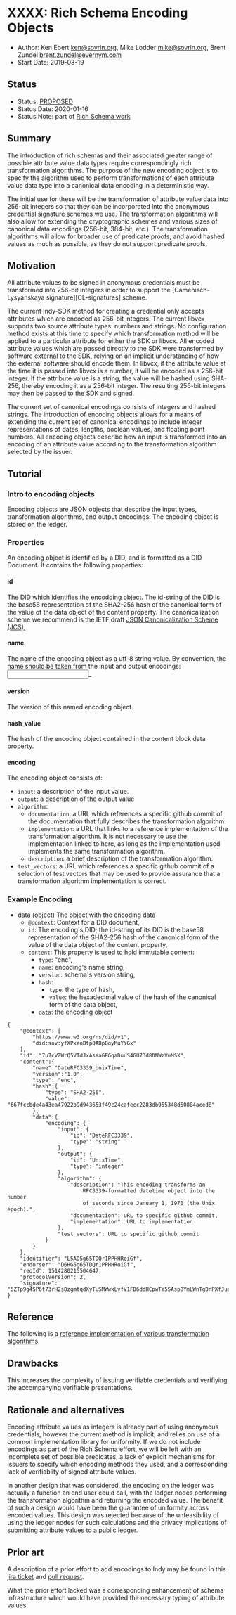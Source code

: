 # XXXX: Rich Schema Encoding Objects
- Author: Ken Ebert <ken@sovrin.org>, Mike Lodder <mike@sovrin.org>, Brent Zundel <brent.zundel@evernym.com>
- Start Date: 2019-03-19

## Status
- Status: [PROPOSED](/README.md#hipe-lifecycle)
- Status Date: 2020-01-16
- Status Note: part of [Rich Schema work](0119-rich-schemas/README.md)

## Summary

The introduction of rich schemas and their associated greater range of
possible attribute value data types require correspondingly rich
transformation algorithms. The purpose of the new encoding object is
to specify the algorithm used to perform transformations of each attribute
value data type into a canonical data encoding in a deterministic way. 

The initial use for these will be the transformation of attribute value
data into 256-bit integers so that they can be incorporated into the
anonymous credential signature schemes we use. The transformation
algorithms will also allow for extending the cryptographic schemes and
various sizes of canonical data encodings (256-bit, 384-bit, etc.). The
transformation algorithms will allow for broader use of predicate proofs,
and avoid hashed values as much as possible, as they do not support
predicate proofs.

## Motivation

All attribute values to be signed in anonymous credentials must be
transformed into 256-bit integers in order to support the 
[Camenisch-Lysyanskaya signature][CL-signatures] scheme.

The current Indy-SDK method for creating a credential only accepts
attributes which are encoded as 256-bit integers. The current libvcx
supports two source attribute types: numbers and strings. No configuration
method exists at this time to specify which transformation method will be
applied to a particular attribute for either the SDK or libvcx. All encoded
attribute values which are passed directly to the SDK were transformed by
software external to the SDK, relying on an implicit understanding of how
the external software should encode them. In libvcx, if the attribute value
at the time it is passed into libvcx is a number, it will be encoded as a
256-bit integer. If the attribute value is a string, the value will be
hashed using SHA-256, thereby encoding it as a 256-bit integer. The
resulting 256-bit integers may then be passed to the SDK and signed.

The current set of canonical encodings consists of integers and hashed
strings. The introduction of encoding objects allows for a means of
extending the current set of canonical encodings to include integer
representations of dates, lengths, boolean values, and floating point
numbers. All encoding objects describe how an input is transformed
into an encoding of an attribute value according to the transformation
algorithm selected by the issuer.

## Tutorial

### Intro to encoding objects
Encoding objects are JSON objects that describe the input types,
transformation algorithms, and output encodings. The encoding object
is stored on the ledger.

### Properties
An encoding object is identified by a DID, and is formatted as a DID
Document. It contains the following properties:

#### id
The DID which identifies the encodding object. The id-string of the
DID is the base58 representation of the SHA2-256 hash of the canonical form
of the value of the data object of the content property. The
canonicalization scheme we recommend is the IETF draft
[JSON Canonicalization Scheme (JCS).](https://tools.ietf.org/id/draft-rundgren-json-canonicalization-scheme-16.html)

#### name
The name of the encoding object as a utf-8 string value. By convention,
the name should be taken from the input and output encodings:
<input>_<output>

#### version
The version of this named encoding object.

#### hash_value
The hash of the encoding object contained in the content block data 
property.

#### encoding
The encoding object consists of:
- `input`: a description of the input value.
- `output`: a description of the output value
- `algorithm`:
  - `documentation`: a URL which references a specific github commit of
  the documentation that fully describes the transformation algorithm.
  - `implementation`: a URL that links to a reference implementation of the
  transformation algorithm. It is not necessary to use the implementation
  linked to here, as long as the implementation used implements the same
  transformation algorithm.
  - `description`: a brief description of the transformation algorithm.
- `test_vectors`: a URL which references a specific github commit of a
selection of test vectors that may be used to provide assurance that a
transformation algorithm implementation is correct. 


### Example Encoding
- data (object)
    The object with the encoding data
  - `@context`: Context for a DID document,
  - `id`: The encoding's DID; the id-string of its DID is the base58
  representation of the SHA2-256 hash of the canonical form of the value of
  the data object of the content property,
  - `content`: This property is used to hold immutable content:
    - `type`: "enc",
    - `name`: encoding's name string,
    - `version`: schema's version string,
    - `hash`:
      - `type`: the type of hash,
      - `value`: the hexadecimal value of the hash of the canonical form of
      the data object,
    - `data`: the encoding object

```
{
    "@context": [
        "https://www.w3.org/ns/did/v1", 
        "did:sov:yfXPxeoBtpQABpBoyMuYYGx"
    ],
    "id": "7u7cVZWrQ5VTdJxAsaaGFGqaDuuS4GU73d8DNWzVuMSX",
    "content":{
        "name":"DateRFC3339_UnixTime",
        "version":"1.0",
        "type": "enc",
        "hash":{
            "type": "SHA2-256",
            "value": "667fccbde4a43ea47922b9d943653f49c24cafecc2283db955348d60884aced8"
        },
        "data":{
            "encoding": {
                "input": {
                    "id": "DateRFC3339",
                    "type": "string"
                },
                "output": {
                    "id": "UnixTime",
                    "type": "integer"
                },
                "algorithm": {
                    "description": "This encoding transforms an
                        RFC3339-formatted datetime object into the number
                        of seconds since January 1, 1970 (the Unix epoch).",
                    "documentation": URL to specific github commit,
                    "implementation": URL to implementation
                },
                "test_vectors": URL to specific github commit
            }
        }
    },
    "identifier": "L5AD5g65TDQr1PPHHRoiGf",
    "endorser": "D6HG5g65TDQr1PPHHRoiGf",
    "reqId": 1514280215504647,
    "protocolVersion": 2,
    "signature": "5ZTp9g4SP6t73rH2s8zgmtqdXyTuSMWwkLvfV1FD6ddHCpwTY5SAsp8YmLWnTgDnPXfJue3vJBWjy89bSHvyMSdS"
}
```

## Reference
[reference]: #reference

The following is a 
[reference implementation of various transformation algorithms](https://github.com/sovrin-foundation/aries-credx-framework-rs/blob/master/src/encoding/mod.rs)

## Drawbacks
[drawbacks]: #drawbacks

This increases the complexity of issuing verifiable credentials and
verifiying the accompanying verifiable presentations. 

## Rationale and alternatives

Encoding attribute values as integers is already part of using anonymous
credentials, however the current method is implicit, and relies on use of a
common implementation library for uniformity. If we do not include
encodings as part of the Rich Schema effort, we will be left with an
incomplete set of possible predicates, a lack of explicit mechanisms for
issuers to specify which encoding methods they used, and a corresponding
lack of verifiablity of signed attribute values.

In another design that was considered, the encoding on the ledger was
actually a function an end user could call, with the ledger nodes
performing the transformation algorithm and returning the encoded value.
The benefit of such a design would have been the guarantee of uniformity
across encoded values. This design was rejected because of the
unfeasibility of using the ledger nodes for such calculations and the
privacy implications of submitting attribute values to a public ledger.

## Prior art

A description of a prior effort to add encodings to Indy may be found in
this [jira ticket](https://jira.hyperledger.org/browse/IS-786) and 
[pull request](https://github.com/hyperledger/indy-sdk/pull/1048).

What the prior effort lacked was a corresponding enhancement of schema
infrastructure which would have provided the necessary typing of attribute
values.

